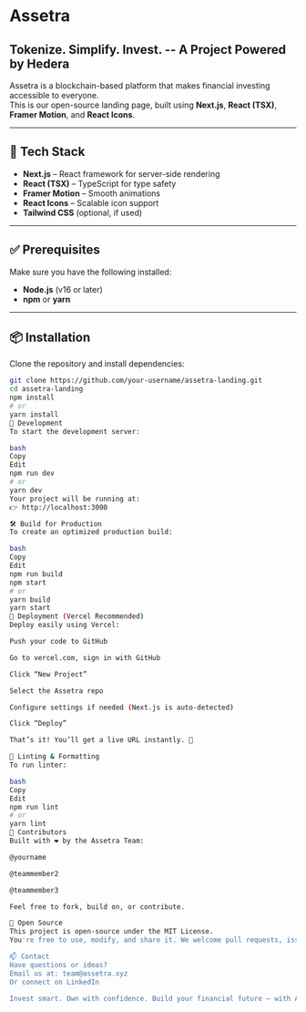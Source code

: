 
# Assetra 
## Tokenize. Simplify. Invest. -- A Project Powered by Hedera

Assetra is a blockchain-based platform that makes financial investing accessible to everyone.  
This is our open-source landing page, built using **Next.js**, **React (TSX)**, **Framer Motion**, and **React Icons**.

---

## 🚀 Tech Stack

- **Next.js** – React framework for server-side rendering
- **React (TSX)** – TypeScript for type safety
- **Framer Motion** – Smooth animations
- **React Icons** – Scalable icon support
- **Tailwind CSS** (optional, if used)

---

## ✅ Prerequisites

Make sure you have the following installed:

- **Node.js** (v16 or later)
- **npm** or **yarn**

---

## 📦 Installation

Clone the repository and install dependencies:

```bash
git clone https://github.com/your-username/assetra-landing.git
cd assetra-landing
npm install
# or
yarn install
🧪 Development
To start the development server:

bash
Copy
Edit
npm run dev
# or
yarn dev
Your project will be running at:
👉 http://localhost:3000

🛠️ Build for Production
To create an optimized production build:

bash
Copy
Edit
npm run build
npm start
# or
yarn build
yarn start
🚀 Deployment (Vercel Recommended)
Deploy easily using Vercel:

Push your code to GitHub

Go to vercel.com, sign in with GitHub

Click “New Project”

Select the Assetra repo

Configure settings if needed (Next.js is auto-detected)

Click “Deploy”

That’s it! You’ll get a live URL instantly. 🎉

🧼 Linting & Formatting
To run linter:

bash
Copy
Edit
npm run lint
# or
yarn lint
👥 Contributors
Built with ❤️ by the Assetra Team:

@yourname

@teammember2

@teammember3

Feel free to fork, build on, or contribute.

👐 Open Source
This project is open-source under the MIT License.
You're free to use, modify, and share it. We welcome pull requests, issues, and community contributions.

📫 Contact
Have questions or ideas?
Email us at: team@assetra.xyz
Or connect on LinkedIn

Invest smart. Own with confidence. Build your financial future — with Assetra.